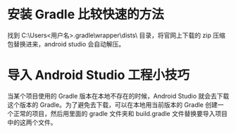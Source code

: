 # 安装 Gradle 比较快速的方法
找到 C:\Users\<用户名>\.gradle\wrapper\dists\ 目录，将官网上下载的 zip 压缩包替换进来，android studio 会自动解压。

# 导入 Android Studio 工程小技巧
当某个项目使用的 Gradle 版本在本地不存在的时候，Android Studio 就会去下载这个版本的 Gradle。为了避免去下载，可以在本地用当前版本的 Gradle 创建一个正常的项目，然后用里面的 gradle 文件夹和 build.gradle 文件替换要导入项目中的这两个文件。

